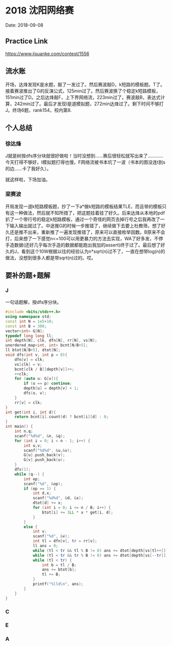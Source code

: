 # 2018 沈阳网络赛
Date: 2018-09-08

## Practice Link
https://www.jisuanke.com/contest/1556

## 流水账
开场，达烽发现K是水题，敲了一发过了。然后赛波敲D，k短路的模板题。T了。接着赛波推出了G的反演公式，125min过了。然后赛波换了个稳定k短路模板，151min过了D。之后达烽敲F，上下界网络流，223min过了。赛波敲B，表达式计算，242min过了。最后才发现I是道模拟题，272min达烽过了。剩下时间不够打J。终场6题，rank154，校内第8.
## 个人总结
### 徐达烽
J就是树按dfs序分块就很好做啦！当时没想到……赛后很轻松就写出来了…………
今天打得不够好，I模拟题打得也慢，F网络流被书本坑了一波（书本的图没连t到s的边……卡了我好久）。

就这样啦，下场加油。

### 梁赛波
开局发现一道k短路模板题，抄了一下a\*做k短路的模板结果TLE，而且带的模板只有这一种做法，然后就不知所措了，把这题挂着挂了好久。后来达烽从本地的pdf扒了一个带行号的稳定k短路模板，通过一个奇怪的网页去掉行号之后我再改了一下输入输出就过了。中途推G的时候一步推错了，继续做下去要上杜教筛，想了好久还是推不出来，重新推了一遍发现推错了，原来可以直接枚举因数。B原来不会打，后来想了一下感觉n<=100可以用更暴力的方法去实现，WA了好多发，不停手造数据(还好几乎每次手造的数据都能跑出我加的assert)终于过了。最后想了好久的J，看到这个10W根据以往的经验认为n\*sqrt(n)过不了，一直在想带log(n)的做法，没想到很多人都是带sqrt(n)过的。哎。

## 要补的题+题解
### J
一句话题解，按dfs序分块。
```c++
#include <bits/stdc++.h>
using namespace std;
const int N = 1e5+10;
const int B = 300;
vector<int> G[N];
typedef long long ll;
int depth[N], clk, dfn[N], rr[N], vs[N];
unordered_map<int, int> bcnt[N/B+5];
ll btot[N/B+5], dtot[N];
void dfs(int v, int p = 0){   
    dfn[v] = clk;
    vs[clk] = v;
    bcnt[clk / B][depth[v]]++;
    ++clk;
    for (auto u: G[v]){
        if (u == p) continue;
        depth[u] = depth[v] + 1;
        dfs(u, v);
    }
    rr[v] = clk;
}
int get(int i, int d){
    return bcnt[i].count(d) ? bcnt[i][d] : 0;
}
int main() {
    int n,q;
    scanf("%d%d", &n, &q);
    for (int i = 0; i < n - 1; i++) {
        int u,v;
        scanf("%d%d", &u,&v);
        G[u].push_back(v);
        G[v].push_back(u);
    }
    dfs(1);
    while (q--) {
        int op;
        scanf("%d", &op);
        if (op == 1) {
            int d,x;
            scanf("%d%d", &d, &x);
            dtot[d] += x;
            for (int i = 0; i <= n / B; i++) {
                btot[i] += 1LL * x * get(i, d);
            }    
        }
        else {
            int v;
            scanf("%d", &v);
            int tl = dfn[v], tr = rr[v];
            ll ans = 0;
            while (tl < tr && tl % B != 0) ans += dtot[depth[vs[tl++]]];
            while (tl < tr && tr % B != 0) ans += dtot[depth[vs[--tr]]];
            while (tl < tr) {
                int b = tl / B;
                ans += btot[b];
                tl += B;
            }
            printf("%lld\n", ans);
        }
    }
}
```
### C
### E
### A

